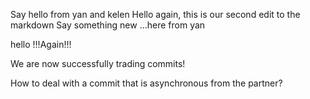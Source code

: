 Say hello from yan and kelen
Hello again, this is our second edit to the markdown
Say something new ...here from yan

hello !!!Again!!!

We are now successfully trading commits!

How to deal with a commit that is asynchronous from the partner?
